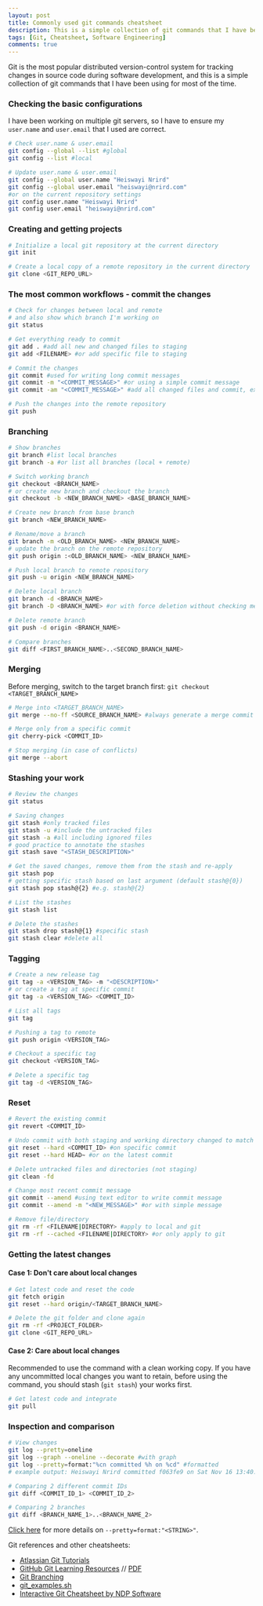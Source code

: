 ```yaml
---
layout: post
title: Commonly used git commands cheatsheet
description: This is a simple collection of git commands that I have been using for most of the time.
tags: [Git, Cheatsheet, Software Engineering]
comments: true
---
```


Git is the most popular distributed version-control system for tracking changes in source code during software development, and this is a simple collection of git commands that I have been using for most of the time.



### Checking the basic configurations

I have been working on multiple git servers, so I have to ensure my `user.name` and `user.email` that I used are correct.

```bash
# Check user.name & user.email
git config --global --list #global
git config --list #local

# Update user.name & user.email
git config --global user.name "Heiswayi Nrird"
git config --global user.email "heiswayi@nrird.com"
#or on the current repository settings
git config user.name "Heiswayi Nrird"
git config user.email "heiswayi@nrird.com"
```



### Creating and getting projects

```bash
# Initialize a local git repository at the current directory
git init

# Create a local copy of a remote repository in the current directory
git clone <GIT_REPO_URL>
```



### The most common workflows - commit the changes

```bash
# Check for changes between local and remote
# and also show which branch I'm working on
git status

# Get everything ready to commit
git add . #add all new and changed files to staging
git add <FILENAME> #or add specific file to staging

# Commit the changes
git commit #used for writing long commit messages
git commit -m "<COMMIT_MESSAGE>" #or using a simple commit message
git commit -am "<COMMIT_MESSAGE>" #add all changed files and commit, except the new files

# Push the changes into the remote repository
git push
```



### Branching

```bash
# Show branches
git branch #list local branches
git branch -a #or list all branches (local + remote)

# Switch working branch
git checkout <BRANCH_NAME>
# or create new branch and checkout the branch
git checkout -b <NEW_BRANCH_NAME> <BASE_BRANCH_NAME>

# Create new branch from base branch
git branch <NEW_BRANCH_NAME>

# Rename/move a branch
git branch -m <OLD_BRANCH_NAME> <NEW_BRANCH_NAME>
# update the branch on the remote repository
git push origin :<OLD_BRANCH_NAME> <NEW_BRANCH_NAME>

# Push local branch to remote repository
git push -u origin <NEW_BRANCH_NAME>

# Delete local branch
git branch -d <BRANCH_NAME>
git branch -D <BRANCH_NAME> #or with force deletion without checking merged status

# Delete remote branch
git push -d origin <BRANCH_NAME>

# Compare branches
git diff <FIRST_BRANCH_NAME>..<SECOND_BRANCH_NAME>
```



### Merging

Before merging, switch to the target branch first: `git checkout <TARGET_BRANCH_NAME>`

```bash
# Merge into <TARGET_BRANCH_NAME>
git merge --no-ff <SOURCE_BRANCH_NAME> #always generate a merge commit

# Merge only from a specific commit
git cherry-pick <COMMIT_ID>

# Stop merging (in case of conflicts)
git merge --abort
```



### Stashing your work

```bash
# Review the changes
git status

# Saving changes
git stash #only tracked files
git stash -u #include the untracked files
git stash -a #all including ignored files
# good practice to annotate the stashes
git stash save "<STASH_DESCRIPTION>"

# Get the saved changes, remove them from the stash and re-apply
git stash pop
# getting specific stash based on last argument (default stash@{0})
git stash pop stash@{2} #e.g. stash@{2}

# List the stashes
git stash list

# Delete the stashes
git stash drop stash@{1} #specific stash
git stash clear #delete all
```



### Tagging

```bash
# Create a new release tag
git tag -a <VERSION_TAG> -m "<DESCRIPTION>"
# or create a tag at specific commit
git tag -a <VERSION_TAG> <COMMIT_ID>

# List all tags
git tag

# Pushing a tag to remote
git push origin <VERSION_TAG>

# Checkout a specific tag
git checkout <VERSION_TAG>

# Delete a specific tag
git tag -d <VERSION_TAG>
```



### Reset

```bash
# Revert the existing commit
git revert <COMMIT_ID>

# Undo commit with both staging and working directory changed to match the repo
git reset --hard <COMMIT_ID> #on specific commit
git reset --hard HEAD~ #or on the latest commit

# Delete untracked files and directories (not staging)
git clean -fd

# Change most recent commit message
git commit --amend #using text editor to write commit message
git commit --amend -m "<NEW_MESSAGE>" #or with simple message

# Remove file/directory
git rm -rf <FILENAME|DIRECTORY> #apply to local and git
git rm -rf --cached <FILENAME|DIRECTORY> #or only apply to git
```



### Getting the latest changes

#### Case 1: Don't care about local changes

```bash
# Get latest code and reset the code
git fetch origin
git reset --hard origin/<TARGET_BRANCH_NAME>

# Delete the git folder and clone again
git rm -rf <PROJECT_FOLDER>
git clone <GIT_REPO_URL>
```

#### Case 2: Care about local changes

Recommended to use the command with a clean working copy. If you have any uncommitted local changes you want to retain, before using the command, you should stash (`git stash`) your works first.

```bash
# Get latest code and integrate
git pull
```



### Inspection and comparison

```bash
# View changes
git log --pretty=oneline
git log --graph --oneline --decorate #with graph
git log --pretty=format:"%cn committed %h on %cd" #formatted
# example output: Heiswayi Nrird committed f063fe9 on Sat Nov 16 13:40:35 2019 +0800

# Comparing 2 different commit IDs
git diff <COMMIT_ID_1> <COMMIT_ID_2>

# Comparing 2 branches
git diff <BRANCH_NAME_1>..<BRANCH_NAME_2>
```

[Click here](https://mirrors.edge.kernel.org/pub/software/scm/git/docs/git-log.html#_pretty_formats) for more details on `--pretty=format:"<STRING>"`.



Git references and other cheatsheets:

- [Atlassian Git Tutorials](https://www.atlassian.com/git/tutorials/setting-up-a-repository)
- [GitHub Git Learning Resources](http://try.github.io/) // [PDF](https://github.github.com/training-kit/downloads/github-git-cheat-sheet.pdf)
- [Git Branching](https://gist.github.com/digitaljhelms/4287848)
- [git_examples.sh](https://gist.github.com/heiswayi/ee92a4d1d12cd88dd1cf28dd4c7499c0)
- [Interactive Git Cheatsheet by NDP Software](https://ndpsoftware.com/git-cheatsheet.html)